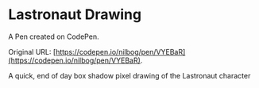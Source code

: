 # Lastronaut Drawing

A Pen created on CodePen.

Original URL: [https://codepen.io/nilbog/pen/VYEBaR](https://codepen.io/nilbog/pen/VYEBaR).

A quick, end of day box shadow pixel drawing of the Lastronaut character